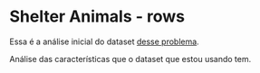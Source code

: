 # Shelter Animals - rows

Essa é a análise inicial do dataset [desse problema](https://github.com/annanda/shelter_animal).

Análise das características que o dataset que estou usando tem. 
